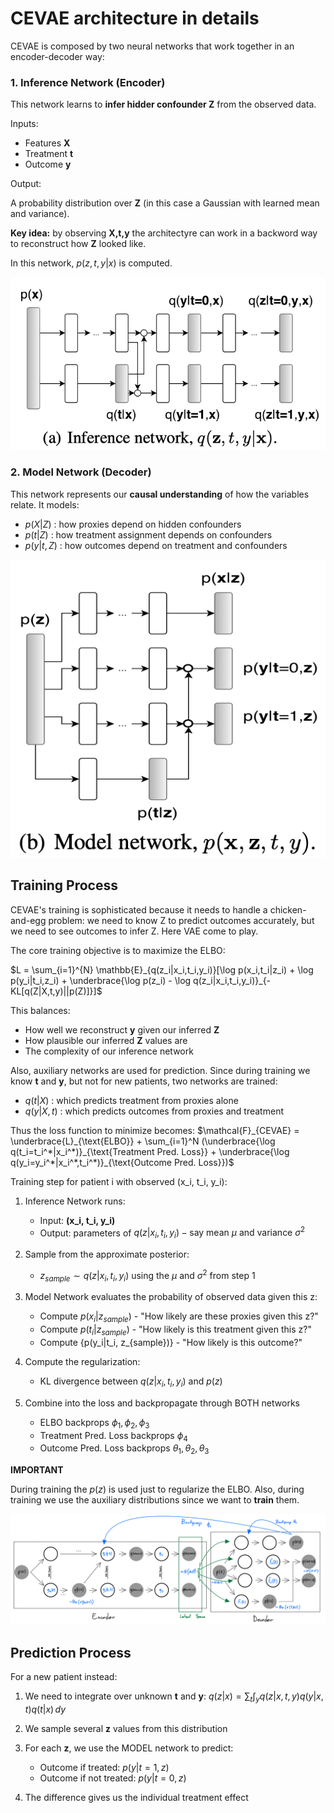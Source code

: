 # CEVAE architecture in details

CEVAE is composed by two neural networks that work together in an encoder-decoder way:

### 1. Inference Network (Encoder)

This network learns to **infer hidder confounder Z** from the observed data. 

Inputs:

- Features **X**
- Treatment **t**
- Outcome **y**

Output:

A probability distribution over **Z** (in this case a Gaussian with learned mean and variance). 

**Key idea:** by observing **X,t,y** the architectyre can work in a backword way to reconstruct how **Z** looked like.

In this network, $p(z,t,y|x)$ is computed.

![Encoder](./images/inference_network_cevae.png)

### 2. Model Network (Decoder)

This network represents our **causal understanding** of how the variables relate. It models:

- $p(X|Z)$ : how proxies depend on hidden confounders
- $p(t|Z)$ : how treatment assignment depends on confounders
- $p(y|t,Z)$ : how outcomes depend on treatment and confounders

![Decoder](./images/model_network_cevae.png)

## Training Process
CEVAE's training is sophisticated because it needs to handle a chicken-and-egg problem: we need to know Z to predict outcomes accurately, but we need to see outcomes to infer Z. Here VAE come to play. 

The core training objective is to maximize the ELBO:

$L = \sum_{i=1}^{N} \mathbb{E}_{q(z_i|x_i,t_i,y_i)}[\log p(x_i,t_i|z_i) + \log p(y_i|t_i,z_i) + \underbrace{\log p(z_i) - \log q(z_i|x_i,t_i,y_i)}_{-KL[q(Z|X,t,y)||p(Z)]}]$

This balances:

- How well we reconstruct **y** given our inferred **Z**
- How plausible our inferred **Z** values are
- The complexity of our inference network

Also, auxiliary networks are used for prediction. Since during training we know **t** and **y**, but not for new patients, two networks are trained:

- $q(t|X)$ : which predicts treatment from proxies alone
- $q(y|X,t)$ : which predicts outcomes from proxies and treatment

Thus the loss function to minimize becomes:
$\mathcal{F}_{CEVAE} = \underbrace{L}_{\text{ELBO}} + \sum_{i=1}^N (\underbrace{\log q(t_i=t_i^*|x_i^*)}_{\text{Treatment Pred. Loss}} + \underbrace{\log q(y_i=y_i^*|x_i^*,t_i^*)}_{\text{Outcome Pred. Loss}})$

Training step for patient i with observed (x_i, t_i, y_i):

1. Inference Network runs:
   - Input: **(x_i, t_i, y_i)**
   - Output: parameters of $q(z|x_i, t_i, y_i) - \text{say mean } \mu \text{ and variance } \sigma^2$

2. Sample from the approximate posterior:
   - $z_{sample} \sim q(z|x_i, t_i, y_i)$ using the $\mu$ and $\sigma^2$ from step 1

3. Model Network evaluates the probability of observed data given this z:
   - Compute $p(x_i|z_{sample})$ - "How likely are these proxies given this z?"
   - Compute $p(t_i|z_{sample})$ - "How likely is this treatment given this z?"
   - Compute {p(y_i|t_i, z_{sample})} - "How likely is this outcome?"

4. Compute the regularization:
   - KL divergence between $q(z|x_i, t_i, y_i)$ and $p(z)$

5. Combine into the loss and backpropagate through BOTH networks
   - ELBO backprops $\phi_1, \phi_2, \phi_3$
   - Treatment Pred. Loss backprops $\phi_4$
   - Outcome Pred. Loss backprops $\theta_1, \theta_2, \theta_3$

**IMPORTANT**

During training the $p(z)$ is used just to regularize the ELBO. Also, during training we use the auxiliary distributions since we want to **train** them. 

![CEVAE Architecture](./images/cevae_architecture.jpeg)

## Prediction Process

For a new patient instead:

1. We need to integrate over unknown **t** and **y**:
   $q(z|x) = \sum_t \int_y q(z|x,t,y) q(y|x,t) q(t|x) \,dy$

2. We sample several **z** values from this distribution

3. For each **z**, we use the MODEL network to predict:
   - Outcome if treated: $p(y|t=1, z)$
   - Outcome if not treated: $p(y|t=0, z)$

4. The difference gives us the individual treatment effect
